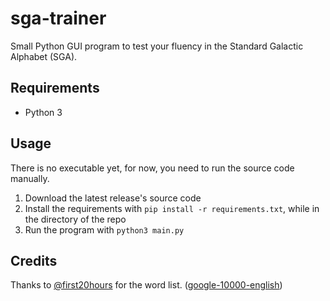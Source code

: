 # sga-trainer

Small Python GUI program to test your fluency in the Standard Galactic Alphabet (SGA).

## Requirements

- Python 3

## Usage

There is no executable yet, for now, you need to run the source code manually.

1. Download the latest release's source code
2. Install the requirements with `pip install -r requirements.txt`, while in the directory of the repo
3. Run the program with `python3 main.py`

## Credits

Thanks to [@first20hours](https://github.com/first20hours) for the word list. ([google-10000-english](https://github.com/first20hours/google-10000-english))